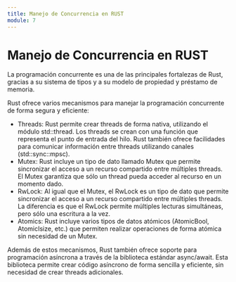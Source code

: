```yaml
---
title: Manejo de Concurrencia en RUST
module: 7
--- 
```

# Manejo de Concurrencia en RUST

La programación concurrente es una de las principales fortalezas de Rust, gracias a su sistema de tipos y a su modelo de propiedad y préstamo de memoria.

Rust ofrece varios mecanismos para manejar la programación concurrente de forma segura y eficiente:

- Threads: Rust permite crear threads de forma nativa, utilizando el módulo std::thread. Los threads se crean con una función que representa el punto de entrada del hilo. Rust también ofrece facilidades para comunicar información entre threads utilizando canales (std::sync::mpsc).
- Mutex: Rust incluye un tipo de dato llamado Mutex que permite sincronizar el acceso a un recurso compartido entre múltiples threads. El Mutex garantiza que sólo un thread pueda acceder al recurso en un momento dado.
- RwLock: Al igual que el Mutex, el RwLock es un tipo de dato que permite sincronizar el acceso a un recurso compartido entre múltiples threads. La diferencia es que el RwLock permite múltiples lecturas simultáneas, pero sólo una escritura a la vez.
- Atomics: Rust incluye varios tipos de datos atómicos (AtomicBool, AtomicIsize, etc.) que permiten realizar operaciones de forma atómica sin necesidad de un Mutex.

Además de estos mecanismos, Rust también ofrece soporte para programación asíncrona a través de la biblioteca estándar async/await. Esta biblioteca permite crear código asíncrono de forma sencilla y eficiente, sin necesidad de crear threads adicionales.

